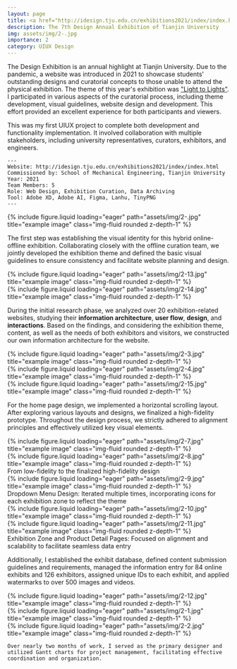 ```yaml
---
layout: page
title: <a href="http://idesign.tju.edu.cn/exhibitions2021/index/index.html">Exhibition Web Design</a>
description: The 7th Design Annual Exhibition of Tianjin University
img: assets/img/2-.jpg
importance: 2
category: UIUX Design
---
```


The Design Exhibition is an annual highlight at Tianjin University. Due to the pandemic, a website was introduced in 2021 to showcase students' outstanding designs and curatorial concepts to those unable to attend the physical exhibition. The theme of this year's exhibition was ["Light to Lights"](http://idesign.tju.edu.cn/exhibitions2021/index/index.html). I participated in various aspects of the curatorial process, including theme development, visual guidelines, website design and development. This effort provided an excellent experience for both participants and viewers.

This was my first UIUX project to complete both development and functionality implementation. It involved collaboration with multiple stakeholders, including university representatives, curators, exhibitors, and engineers.

    ---
    Website: http://idesign.tju.edu.cn/exhibitions2021/index/index.html
    Commissioned by: School of Mechanical Engineering, Tianjin University
    Year: 2021
    Team Members: 5
    Role: Web Design, Exhibition Curation, Data Archiving
    Tool: Adobe XD, Adobe AI, Figma, Lanhu, TinyPNG
    ---


<div class="row">
    <div class="col-sm mt-3 mt-md-0">
        {% include figure.liquid loading="eager" path="assets/img/2-.jpg" title="example image" class="img-fluid rounded z-depth-1" %}
    </div>
</div>

The first step was establishing the visual identity for this hybrid online-offline exhibition. Collaborating closely with the offline curation team, we jointly developed the exhibition theme and defined the basic visual guidelines to ensure consistency and facilitate website planning and design.

<div class="row">
    <div class="col-sm mt-3 mt-md-0">
        {% include figure.liquid loading="eager" path="assets/img/2-13.jpg" title="example image" class="img-fluid rounded z-depth-1" %}
    </div>
</div>

<div class="row">
    <div class="col-sm mt-3 mt-md-0">
        {% include figure.liquid loading="eager" path="assets/img/2-14.jpg" title="example image" class="img-fluid rounded z-depth-1" %}
    </div>
</div>

During the initial research phase, we analyzed over 20 exhibition-related websites, studying their **information architecture**, **user flow**, **design**, and **interactions**. Based on the findings, and considering the exhibition theme, content, as well as the needs of both exhibitors and visitors, we constructed our own information architecture for the website.

<div class="row">
    <div class="col-sm mt-2 mt-md-0">
        {% include figure.liquid loading="eager" path="assets/img/2-3.jpg" title="example image" class="img-fluid rounded z-depth-1" %}
    </div>
    <div class="col-sm mt-2 mt-md-0">
        {% include figure.liquid loading="eager" path="assets/img/2-4.jpg" title="example image" class="img-fluid rounded z-depth-1" %}
    </div>
</div>


<div class="row">
    <div class="col-sm mt-3 mt-md-0">
        {% include figure.liquid loading="eager" path="assets/img/2-15.jpg" title="example image" class="img-fluid rounded z-depth-1" %}
    </div>

For the home page design, we implemented a horizontal scrolling layout. After exploring various layouts and designs, we finalized a high-fidelity prototype. Throughout the design process, we strictly adhered to alignment principles and effectively utilized key visual elements.


<div class="row">
    <div class="col-sm mt-2 mt-md-0">
        {% include figure.liquid loading="eager" path="assets/img/2-7.jpg" title="example image" class="img-fluid rounded z-depth-1" %}
    </div>
    <div class="col-sm mt-2 mt-md-0">
        {% include figure.liquid loading="eager" path="assets/img/2-8.jpg" title="example image" class="img-fluid rounded z-depth-1" %}
    </div>
</div>
<div class="caption text-center mt-2">
    From low-fidelity to the finalized high-fidelity design
</div>

<div class="row">
    <div class="col-sm mt-3 mt-md-0">
        {% include figure.liquid loading="eager" path="assets/img/2-9.jpg" title="example image" class="img-fluid rounded z-depth-1" %}
    </div>
</div>
<div class="caption text-center mt-2">
    Dropdown Menu Design: Iterated multiple times, incorporating icons for each exhibition zone to reflect the theme
</div>

<div class="row">
    <div class="col-sm mt-2 mt-md-0">
        {% include figure.liquid loading="eager" path="assets/img/2-10.jpg" title="example image" class="img-fluid rounded z-depth-1" %}
    </div>
    <div class="col-sm mt-2 mt-md-0">
        {% include figure.liquid loading="eager" path="assets/img/2-11.jpg" title="example image" class="img-fluid rounded z-depth-1" %}
    </div>
</div>
<div class="caption text-center mt-2">
    Exhibition Zone and Product Detail Pages: Focused on alignment and scalability to facilitate seamless data entry
</div>

Additionally, I established the exhibit database, defined content submission guidelines and requirements, managed the information entry for 84 online exhibits and 126 exhibitors, assigned unique IDs to each exhibit, and applied watermarks to over 500 images and videos.

<div class="row">
    <div class="col-sm mt-3 mt-md-0">
        {% include figure.liquid loading="eager" path="assets/img/2-12.jpg" title="example image" class="img-fluid rounded z-depth-1" %}
    </div>
</div>


<div class="row">
    <div class="col-sm mt-2 mt-md-0">
        {% include figure.liquid loading="eager" path="assets/img/2-1.jpg" title="example image" class="img-fluid rounded z-depth-1" %}
    </div>
    <div class="col-sm mt-2 mt-md-0">
        {% include figure.liquid loading="eager" path="assets/img/2-2.jpg" title="example image" class="img-fluid rounded z-depth-1" %}
    </div>
</div>

    Over nearly two months of work, I served as the primary designer and utilized Gantt charts for project management, facilitating effective coordination and organization.